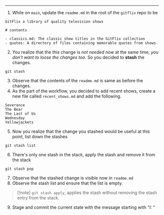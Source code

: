 - - -
1. While on `main`, update the `readme.md` in the root of the `gitflix` repo to be
```
GitFlix a library of quality television shows

# contents

- classics.md: The classic show titles in the GitFlix collection
- quotes: A directory of files containing memorable quotes from shows.
```
2. You realize that the this change is *not needed now* at the same time, *you don't want to loose the changes too*. So you decided  to **stash** the changes.
```
git stash
```
3. Observe that the contents of the `readme.md` is same as before the changes.
4. As the part of the workflow, you decided to add recent shows, create a new file called `recent_shows.md` and add the following.
```
Severance
The Bear
The Last of Us
Wednesday 
Yellowjackets
```
5. Now you realize that the change you stashed would be useful at this point, list down the stashes
```
git stash list
```
6. There's only one stash in the stack, apply the stash and remove it from the stack 
```
git stash pop
```
7. Observe that the stashed change is visible now in `readme.md`
8. Observe the stash list and ensure that the list is empty.
>[!note] `git stash apply`, applies the stash without removing the stash entry from the stack.
9. Stage and commit the current state with the message starting with "I: "
